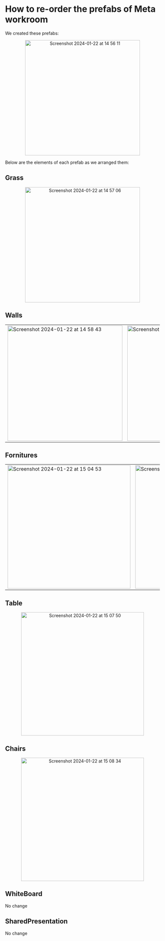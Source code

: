 # How to re-order the prefabs of Meta workroom

We created these prefabs: 

<div align="center">
<img width="374" alt="Screenshot 2024-01-22 at 14 56 11" src="https://github.com/AmineAndam04/Malicious-VR-Meeting-Env/assets/49843367/6c8143d4-d92a-4957-a662-86586841aa6c">

</div>

Below are the elements of each prefab as we arranged them: 
## Grass

<div align="center">
<img width="374" alt="Screenshot 2024-01-22 at 14 57 06" src="https://github.com/AmineAndam04/Malicious-VR-Meeting-Env/assets/49843367/a217c34a-7afc-46b8-b59c-09fea90ec9ad">
</div>

## Walls

<div align="center">
<table>
  <tr>
    <td><img width="374" alt="Screenshot 2024-01-22 at 14 58 43" src="https://github.com/AmineAndam04/Malicious-VR-Meeting-Env/assets/49843367/860f09a0-879a-4127-94bd-6daa4e9c2d58" style="vertical-align: middle;"/></td>
    <td><img width="374" alt="Screenshot 2024-01-22 at 14 59 23" src="https://github.com/AmineAndam04/Malicious-VR-Meeting-Env/assets/49843367/84b3863f-d62c-4417-97c1-78b5b78be2f6" style="vertical-align: middle;"/></td>
  </tr>
</table>
</div>

## Fornitures
<div align="center">
<table>
  <tr>
    <td><img width="400" alt="Screenshot 2024-01-22 at 15 04 53" src="https://github.com/AmineAndam04/Malicious-VR-Meeting-Env/assets/49843367/d573cab7-0954-40e4-b96a-100505b16b27"></td>

<td><img width="400" alt="Screenshot 2024-01-22 at 15 05 38" src="https://github.com/AmineAndam04/Malicious-VR-Meeting-Env/assets/49843367/29510a8b-f85d-42bb-b385-d5451980a380"></td>
  </tr>
</table>
</div>

## Table
<div align="center">
 <img width="400" alt="Screenshot 2024-01-22 at 15 07 50" src="https://github.com/AmineAndam04/Malicious-VR-Meeting-Env/assets/49843367/26713f8f-e5bd-4b9b-b75a-15dea58c8057">

</div>


## Chairs
<div align="center">
  <img width="400" alt="Screenshot 2024-01-22 at 15 08 34" src="https://github.com/AmineAndam04/Malicious-VR-Meeting-Env/assets/49843367/5388c7c5-44d7-4e7e-9030-a9e26536335e">

</div>

## WhiteBoard 
No change
## SharedPresentation 
No change
